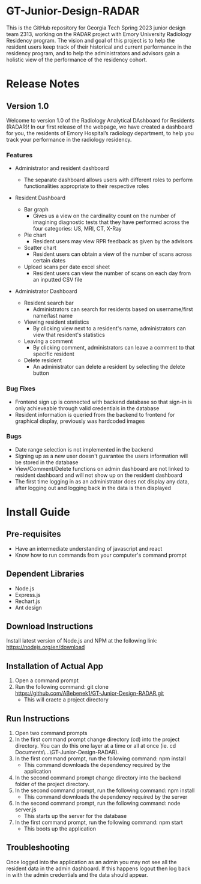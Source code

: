 # GT-Junior-Design-RADAR
This is the GitHub repository for Georgia Tech Spring 2023 junior design team 2313, working on the RADAR project with Emory University Radiology Residency program. The vision and goal of this project is to help the resident users keep track of their historical and current performance in the residency program, and to help the administrators and advisors gain a holistic view of the performance of the residency cohort.

# Release Notes

## Version 1.0

Welcome to version 1.0 of the Radiology Analytical DAshboard for Residents (RADAR)! In our first release of the webpage, we have created a dashboard for you, the residents of Emory Hospital’s radiology department, to help you track your performance in the radiology residency. 

### Features

* Administrator and resident dashboard
  * The separate dashboard allows users with different roles to perform functionalities appropriate to their respective roles
  
* Resident Dashboard
  * Bar graph
    * Gives us a view on the cardinality count on the number of imagining diagnostic tests that they have performed across the four categories: US, MRI, CT, X-Ray
  * Pie chart
    * Resident users may view RPR feedback as given by the advisors
  * Scatter chart
    * Resident users can obtain a view of the number of scans across certain dates
  * Upload scans per date excel sheet
    * Resident users can view the number of scans on each day from an inputted CSV file

* Administrator Dashboard
  * Resident search bar
    * Administrators can search for residents based on username/first name/last name
  * Viewing resident statistics
    * By clicking view next to a resident's name, administrators can view that resident's statistics
  * Leaving a comment
    * By clicking comment, administrators can leave a comment to that specific resident
  * Delete resident
    * An administrator can delete a resident by selecting the delete button

### Bug Fixes
* Frontend sign up is connected with backend database so that sign-in is only achieveable through valid credentials in the database
* Resident information is queried from the backend to frontend for graphical display, previously was hardcoded images

### Bugs
* Date range selection is not implemented in the backend
* Signing up as a new user doesn't guarantee the users information will be stored in the database
* View/Comment/Delete functions on admin dashboard are not linked to resident dashboard and will not show up on the resident dashboard
* The first time logging in as an administrator does not display any data, after logging out and logging back in the data is then displayed

# Install Guide

## Pre-requisites
* Have an intermediate understanding of javascript and react
* Know how to run commands from your computer's command prompt

## Dependent Libraries
* Node.js
* Express.js
* Rechart.js
* Ant design

## Download Instructions
Install latest version of Node.js and NPM at the following link: https://nodejs.org/en/download 

## Installation of Actual App
1. Open a command prompt
2. Run the following command: git clone https://github.com/ABebenek1/GT-Junior-Design-RADAR.git
    * This will craete a project directory

## Run Instructions
1. Open two command prompts
2. In the first command prompt change directory (cd) into the project directory. You can do this one layer at a time or all at once (ie. cd Documents\…\GT-Junior-Design-RADAR).
3. In the first command prompt, run the following command: npm install
    * This command downloads the dependency required by the application
4. In the second command prompt change directory into the backend folder of the project directory.
5. In the second command prompt, run the following command: npm install
    * This command downloads the dependency required by the server
6. In the second command prompt, run the following command: node server.js
    * This starts up the server for the database
7. In the first command prompt, run the following command: npm start
    * This boots up the application
    
## Troubleshooting
Once logged into the application as an admin you may not see all the resident data in the admin dashboard. If this happens logout then log back in with the admin credentials and the data should appear.
